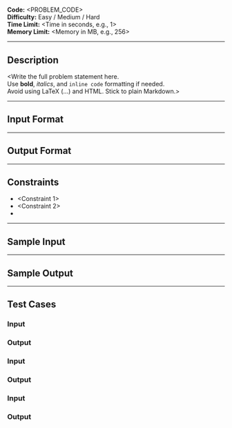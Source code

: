 <!--
🎯 CodeVerse Problem Template (v1.0)
🔧 Instructions:
- Replace all <...> placeholders with actual content
- DO NOT remove section headers (##), metadata labels (**Code:** etc.), or formatting
- Do not use LaTeX ($...$), HTML tags, or extra markdown features
- Wrap the sample input/output in ```, for better rendering, at the start and end.
- Do not wrap any test case inputs/outputs in ```, they should be plain text
- Ensure the problem is self-contained and clear
-->

# <Problem Title>

**Code:** <PROBLEM_CODE>  
**Difficulty:** Easy / Medium / Hard  
**Time Limit:** <Time in seconds, e.g., 1>  
**Memory Limit:** <Memory in MB, e.g., 256>

---

## Description
<Write the full problem statement here.  
Use **bold**, *italics*, and `inline code` formatting if needed.  
Avoid using LaTeX ($...$) and HTML. Stick to plain Markdown.>

---

## Input Format
<Describe the input format line by line.  
Use clear language. Mention if there are multiple test cases.>

---

## Output Format
<Describe what should be printed.  
Explain formatting if necessary.>

---

## Constraints
- <Constraint 1>
- <Constraint 2>
- <More constraints as needed>

---

## Sample Input
<Example input exactly as user would enter it>

---

## Sample Output
<Expected output exactly as user should print it>

---

## Test Cases

### Input
<First test case input>

### Output
<Expected output for first test case>

### Input
<Second test case input>

### Output
<Expected output for second test case>

### Input
<Third test case input>

### Output
<Expected output for third test case>
